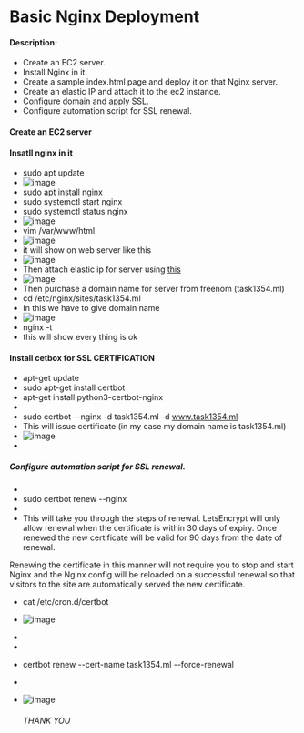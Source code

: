 # Basic Nginx Deployment

#### Description:

- Create an EC2 server.
- Install Nginx in it.
- Create a sample index.html page and deploy it on that Nginx server.
- Create an elastic IP and attach it to the ec2 instance.
- Configure domain and apply SSL.
- Configure automation script for SSL renewal.

#### Create an EC2 server
 #### Insatll nginx in it 
 
   - sudo apt update
   - ![image](https://user-images.githubusercontent.com/106643382/194303969-31a845ea-6fb2-46cc-8501-74ec71645bda.png)
   - sudo apt install nginx
   - sudo systemctl start nginx
   - sudo systemctl status nginx
   - ![image](https://user-images.githubusercontent.com/106643382/194305213-0e81676e-2354-48bb-b4e7-072e4d5a8395.png)
   - vim /var/www/html 
   - ![image](https://user-images.githubusercontent.com/106643382/194305528-8a7052a8-417a-4f04-9adb-de840316b7a1.png)
   - it will show on web server like this
   - ![image](https://user-images.githubusercontent.com/106643382/194306272-2f858b8f-8d76-440f-b1b2-047850c811cb.png)
   - Then attach elastic ip for server using [this](https://docs.aws.amazon.com/AWSEC2/latest/UserGuide/elastic-ip-addresses-eip.html)
   - ![image](https://user-images.githubusercontent.com/106643382/194306762-dd2361f6-d266-4062-a37a-8d67272a746f.png)
   - Then purchase a domain name for server from freenom (task1354.ml)
   - cd /etc/nginx/sites/task1354.ml
   - In this we have to give domain name
   - ![image](https://user-images.githubusercontent.com/106643382/194309542-d8254d64-6054-4627-bea1-3dc0617d0dfa.png)
   - nginx -t 
   - this will show every thing is ok
#### Install cetbox for SSL CERTIFICATION
   -  apt-get update
   -  sudo apt-get install certbot
   -  apt-get install python3-certbot-nginx
   -  
   - sudo certbot --nginx -d task1354.ml -d www.task1354.ml
   - This will issue certificate (in my case my domain name is task1354.ml)
   - ![image](https://user-images.githubusercontent.com/106643382/194316641-7c403bad-1eeb-4f86-8494-18df87a95637.png)
   - 
   ##### Configure automation script for SSL renewal.
   - 
   - sudo certbot renew --nginx
   - 
   - This will take you through the steps of renewal. LetsEncrypt will only allow renewal when the certificate is within 30 days of expiry. Once renewed the new certificate will be valid for 90 days from the date of renewal.

Renewing the certificate in this manner will not require you to stop and start Nginx and the Nginx config will be reloaded on a successful renewal so that visitors to the site are automatically served the new certificate. 
   
   - cat /etc/cron.d/certbot
   - ![image](https://user-images.githubusercontent.com/106643382/194525632-ff00a7ce-afbf-43d9-93f7-a8f7bcaad78c.png)
   - 
   - 
   - certbot renew --cert-name task1354.ml --force-renewal
   - 
   - ![image](https://user-images.githubusercontent.com/106643382/194526267-991ae8aa-61c0-4acd-aeaf-83ff923daa43.png)

   
   
   
      ######                                        THANK YOU 


